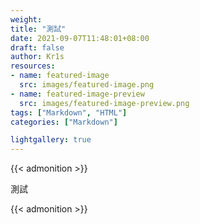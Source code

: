 ```yaml
---
weight:
title: "測試"
date: 2021-09-07T11:48:01+08:00
draft: false
author: Kr1s
resources:
- name: featured-image
  src: images/featured-image.png
- name: featured-image-preview
  src: images/featured-image-preview.png
tags: ["Markdown", "HTML"]
categories: ["Markdown"]

lightgallery: true
---
```


{{< admonition >}}

測試

{{< admonition >}}
